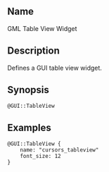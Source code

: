 ## Name

GML Table View Widget

## Description

Defines a GUI table view widget.

## Synopsis

`@GUI::TableView`

## Examples

```gml
@GUI::TableView {
    name: "cursors_tableview"
    font_size: 12
}
```
